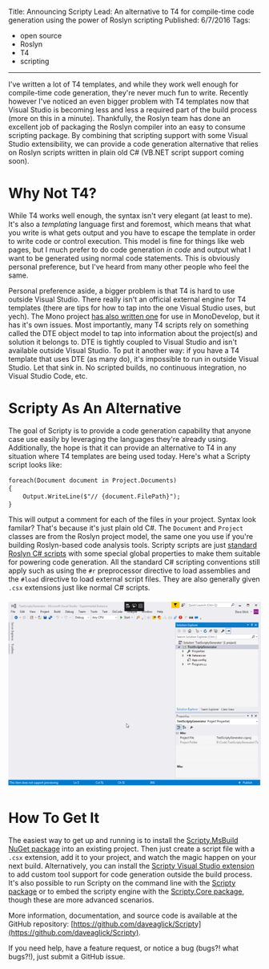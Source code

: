 Title: Announcing Scripty
Lead: An alternative to T4 for compile-time code generation using the power of Roslyn scripting
Published: 6/7/2016
Tags:
  - open source
  - Roslyn
  - T4
  - scripting
---
I've written a lot of T4 templates, and while they work well enough for compile-time code generation, they're never much fun to write. Recently however I've noticed an even bigger problem with T4 templates now that Visual Studio is becoming less and less a required part of the build process (more on this in a minute). Thankfully, the Roslyn team has done an excellent job of packaging the Roslyn compiler into an easy to consume scripting package. By combining that scripting support with some Visual Studio extensibility, we can provide a code generation alternative that relies on Roslyn scripts written in plain old C# (VB.NET script support coming soon).

# Why Not T4?

While T4 works well enough, the syntax isn't very elegant (at least to me). It's also a *templating* language first and foremost, which means that what you write is what gets output and you have to escape the template in order to write code or control execution. This model is fine for things like web pages, but I much prefer to do code generation *in code* and output what I want to be generated using normal code statements. This is obviously personal preference, but I've heard from many other people who feel the same.

Personal preference aside, a bigger problem is that T4 is hard to use outside Visual Studio. There really isn't an official external engine for T4 templates (there are tips for how to tap into the one Visual Studio uses, but yech). The Mono project [has also written one](https://www.nuget.org/packages/Mono.TextTemplating/) for use in MonoDevelop, but it has it's own issues. Most importantly, many T4 scripts rely on something called the DTE object model to tap into information about the project(s) and solution it belongs to. DTE is tightly coupled to Visual Studio and isn't available outside Visual Studio. To put it another way: if you have a T4 template that uses DTE (as many do), it's impossible to run in outside Visual Studio. Let that sink in. No scripted builds, no continuous integration, no Visual Studio Code, etc.

# Scripty As An Alternative

The goal of Scripty is to provide a code generation capability that anyone case use easily by leveraging the languages they're already using. Additionally, the hope is that it can provide an alternative to T4 in any situation where T4 templates are being used today. Here's what a Scripty script looks like:

```
foreach(Document document in Project.Documents)
{
    Output.WriteLine($"// {document.FilePath}");
}
```

This will output a comment for each of the files in your project. Syntax look familar? That's because it's just plain old C#. The `Document` and `Project` classes are from the Roslyn project model, the same one you use if you're building Roslyn-based code analysis tools. Scripty scripts are just [standard Roslyn C# scripts](https://github.com/dotnet/roslyn/wiki/Scripting-API-Samples) with some special global properties to make them suitable for powering code generation. All the standard C# scripting conventions still apply such as using the `#r` preprocessor directive to load assemblies and the  `#load` directive to load external script files. They are also generally given `.csx` extensions just like normal C# scripts.

<img src="/posts/images/scripty.gif" alt="Scripty" class="img-responsive" style="margin-top: 6px; margin-bottom: 6px;">

# How To Get It

The easiest way to get up and running is to install the [Scripty.MsBuild NuGet package](https://www.nuget.org/packages/Scripty.MsBuild/) into an existing project. Then just create a script file with a `.csx` extension, add it to your project, and watch the magic happen on your next build. Alternatively, you can install the [Scripty Visual Studio extension](https://visualstudiogallery.msdn.microsoft.com/52c02bb2-1d79-476e-82fb-5abfbfe6b3e4) to add custom tool support for code generation outside the build process. It's also possible to run Scripty on the command line with the [Scripty package](https://www.nuget.org/packages/Scripty/) or to embed the scripty engine with the [Scripty.Core package](https://www.nuget.org/packages/Scripty.Core/), though these are more advanced scenarios.

More information, documentation, and source code is available at the GitHub repository: [https://github.com/daveaglick/Scripty](https://github.com/daveaglick/Scripty).

If you need help, have a feature request, or notice a bug (bugs?! what bugs?!), just submit a GitHub issue.